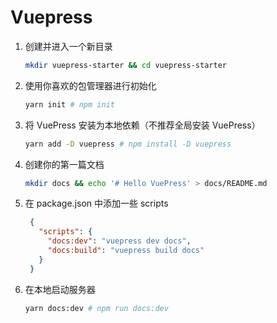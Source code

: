 # Vuepress

1. 创建并进入一个新目录
   ```bash
   mkdir vuepress-starter && cd vuepress-starter
   ```

2. 使用你喜欢的包管理器进行初始化
   ```bash
   yarn init # npm init
   ```

3. 将 VuePress 安装为本地依赖（不推荐全局安装 VuePress）
   ```bash
   yarn add -D vuepress # npm install -D vuepress
   ```

4. 创建你的第一篇文档
   ```bash
   mkdir docs && echo '# Hello VuePress' > docs/README.md
   ```

5. 在 package.json 中添加一些 scripts
   ```json
    {
      "scripts": {
        "docs:dev": "vuepress dev docs",
        "docs:build": "vuepress build docs"
      }
    }
   ```
   
6. 在本地启动服务器
   ```bash
   yarn docs:dev # npm run docs:dev
   ```